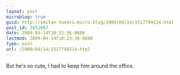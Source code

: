 ```yaml
---
layout: post
microblog: true
guid: http://vmstan-tweets.micro.blog/2009/04/14/1517749214.html
post_id: 3051607
date: 2009-04-14T10:23:36-0600
lastmod: 2009-04-14T10:23:36-0600
type: post
url: /2009/04/14/1517749214.html
---
```

But he's so cute, I had to keep him around the office.
